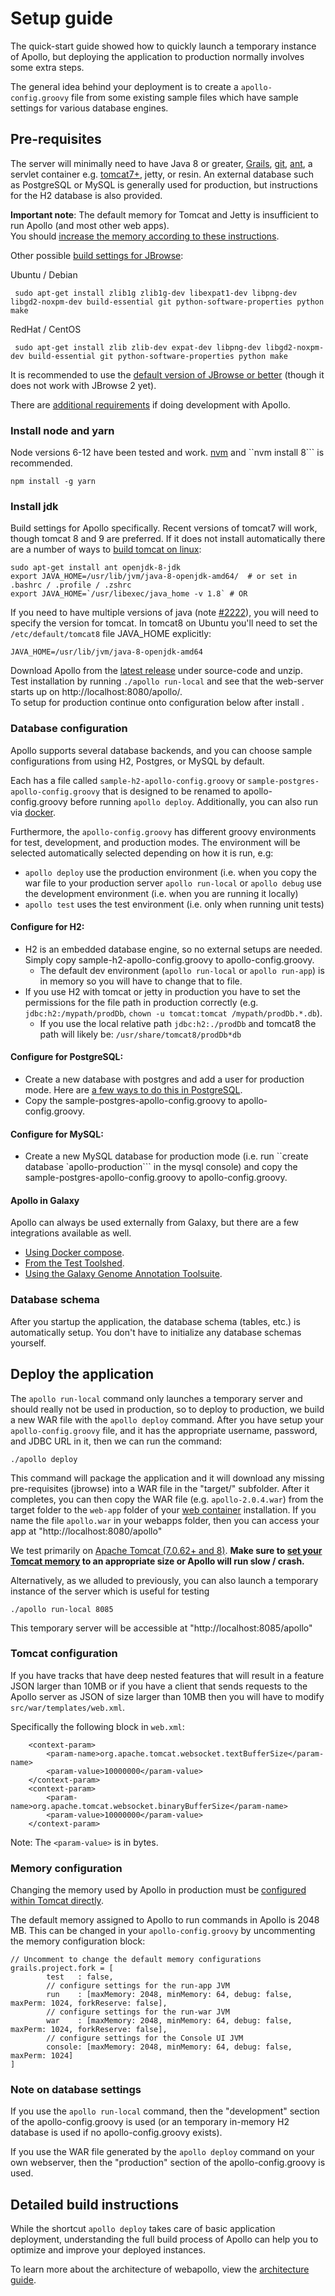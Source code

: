 # Setup guide


The quick-start guide showed how to quickly launch a temporary instance of Apollo, but deploying the application to
production normally involves some extra steps.


The general idea behind your deployment is to create a `apollo-config.groovy` file from some existing sample files which
have sample settings for various database engines.


## Pre-requisites

The server will minimally need to have Java 8 or greater, [Grails](https://grails.org/), [git](https://git-scm.com/),
[ant](http://ant.apache.org/), a servlet container e.g. [tomcat7+](http://tomcat.apache.org/), jetty, or resin. An
external database such as PostgreSQL or MySQL is generally used for production, but instructions for the H2 database is
also provided.

**Important note**:  The default memory for Tomcat and Jetty is insufficient to run Apollo (and most other web apps).   
You should [increase the memory according to these instructions](Troubleshooting.md#tomcat-memory).

Other possible [build settings for JBrowse](http://gmod.org/wiki/JBrowse_Configuration_Guide):
 
Ubuntu / Debian

     sudo apt-get install zlib1g zlib1g-dev libexpat1-dev libpng-dev libgd2-noxpm-dev build-essential git python-software-properties python make
    
RedHat / CentOS

     sudo apt-get install zlib zlib-dev expat-dev libpng-dev libgd2-noxpm-dev build-essential git python-software-properties python make
     
     
It is recommended to use the [default version of JBrowse or better](https://github.com/GMOD/Apollo/blob/develop/grails-app/conf/Config.groovy#L406) (though it does not work with JBrowse 2 yet).

There are [additional requirements](Apollo2Build.md) if doing development with Apollo.

### Install node and yarn

Node versions 6-12 have been tested and work.   [nvm](https://github.com/creationix/nvm) and ``nvm install 8``` is recommended.

    npm install -g yarn

### Install jdk
     
Build settings for Apollo specifically.  Recent versions of tomcat7 will work, though tomcat 8 and 9 are preferred.  If it does not install automatically there are a number of ways to [build tomcat on linux](https://www.digitalocean.com/community/tutorials/how-to-install-java-with-apt-get-on-ubuntu-16-04):
     
    sudo apt-get install ant openjdk-8-jdk 
    export JAVA_HOME=/usr/lib/jvm/java-8-openjdk-amd64/  # or set in .bashrc / .profile / .zshrc
    export JAVA_HOME=`/usr/libexec/java_home -v 1.8` # OR

    
If you need to have multiple versions of java (note [#2222](https://github.com/GMOD/Apollo/issues/2222)), you will need to specify the version for tomcat.  In tomcat8 on Ubuntu you'll need to set the `/etc/default/tomcat8` file JAVA_HOME explicitly:

    JAVA_HOME=/usr/lib/jvm/java-8-openjdk-amd64

Download Apollo from the [latest release](https://github.com/GMOD/Apollo/releases/latest/) under source-code and unzip.  
Test installation by running ```./apollo run-local``` and see that the web-server starts up on http://localhost:8080/apollo/.  
To setup for production continue onto configuration below after install . 


### Database configuration

Apollo supports several database backends, and you can choose sample configurations from using H2, Postgres, or
MySQL by default.

Each has a file called `sample-h2-apollo-config.groovy` or `sample-postgres-apollo-config.groovy` that is designed to be
renamed to apollo-config.groovy before running `apollo deploy`.   Additionally, you can also run via [docker](Docker.md).


Furthermore, the `apollo-config.groovy` has different groovy environments for test, development, and production modes.
The environment will be selected automatically selected depending on how it is run, e.g:

* `apollo deploy` use the production environment (i.e. when you copy the war file to your production
server `apollo run-local` or `apollo debug` use the development environment (i.e. when you are running it locally)
* `apollo test` uses the test environment (i.e. only when running unit tests)


#### Configure for H2:
- H2 is an embedded database engine, so no external setups are needed. Simply copy sample-h2-apollo-config.groovy to
  apollo-config.groovy.
    - The default dev environment (`apollo run-local` or `apollo run-app`) is in memory so you will have to change that to file.
- If you use H2 with tomcat or jetty in production you have to set the permissions for the file path in production correctly (e.g. `jdbc:h2:/mypath/prodDb`, `chown -u tomcat:tomcat /mypath/prodDb.*.db`).
    - If you use the local relative path `jdbc:h2:./prodDb` and tomcat8 the path will likely be: `/usr/share/tomcat8/prodDb*db`

#### Configure for PostgreSQL:
- Create a new database with postgres and add a user for production mode.  Here are [a few ways to do this in PostgreSQL](PostgreSQLSetup.md).
- Copy the sample-postgres-apollo-config.groovy to apollo-config.groovy. 


#### Configure for MySQL:
- Create a new MySQL database for production mode (i.e. run ``create database `apollo-production``` in the mysql
  console) and copy the sample-postgres-apollo-config.groovy to apollo-config.groovy.


#### Apollo in Galaxy
Apollo can always be used externally from Galaxy, but there are a few integrations available as well.

- [Using Docker compose](https://github.com/GMOD/docker-compose-galaxy-annotation).
- [From the Test Toolshed](https://testtoolshed.g2.bx.psu.edu/view/eric-rasche/apollo/df7a90763b3c).
- [Using the Galaxy Genome Annotation Toolsuite](https://github.com/galaxy-genome-annotation/docker-galaxy-genome-annotation).

### Database schema

After you startup the application, the database schema (tables, etc.) is automatically setup. You don't have to
initialize any database schemas yourself.

## Deploy the application

The `apollo run-local` command only launches a temporary server and should really not be used in production, so to
deploy to production, we build a new WAR file with the `apollo deploy` command. After you have setup your
`apollo-config.groovy` file, and it has the appropriate username, password, and JDBC URL in it, then we can run the
command:

``` 
./apollo deploy
```


This command will package the application and it will download any missing pre-requisites (jbrowse) into a WAR file in
the "target/" subfolder. After it completes, you can then copy the WAR file (e.g. ```apollo-2.0.4.war```) from the target folder
to the ```web-app``` folder of your [web container](https://en.wikipedia.org/wiki/Web_container#open_source_Web_containers) installation.
If you name the file ```apollo.war``` in your webapps folder, then you can access your app at "http://localhost:8080/apollo"

We test primarily on [Apache Tomcat (7.0.62+ and 8)](http://tomcat.apache.org/).  **Make sure to [set your Tomcat memory](https://github.com/GMOD/Apollo/blob/master/docs/Troubleshooting.md#tomcat-memory) to an appropriate size or Apollo will run slow / crash.**



Alternatively, as we alluded to previously, you can also launch a temporary instance of the server which is useful for
testing

``` 
./apollo run-local 8085
```

This temporary server will be accessible at "http://localhost:8085/apollo"

### Tomcat configuration

If you have tracks that have deep nested features that will result in a feature JSON larger than 10MB or if you have a client
 that sends requests to the Apollo server as JSON of size larger than 10MB then you will have to modify `src/war/templates/web.xml`.

Specifically the following block in `web.xml`:
```
    <context-param>
        <param-name>org.apache.tomcat.websocket.textBufferSize</param-name>
        <param-value>10000000</param-value>
    </context-param>
    <context-param>
        <param-name>org.apache.tomcat.websocket.binaryBufferSize</param-name>
        <param-value>10000000</param-value>
    </context-param>
```

Note: The `<param-value>` is in bytes.

### Memory configuration

Changing the memory used by Apollo in production must be [configured within Tomcat directly](Troubleshooting#tomcat-memory).

The default memory assigned to Apollo to run commands in Apollo is 2048 MB. This can be changed in your
`apollo-config.groovy` by uncommenting the memory configuration block:

```
// Uncomment to change the default memory configurations
grails.project.fork = [
        test   : false,
        // configure settings for the run-app JVM
        run    : [maxMemory: 2048, minMemory: 64, debug: false, maxPerm: 1024, forkReserve: false],
        // configure settings for the run-war JVM
        war    : [maxMemory: 2048, minMemory: 64, debug: false, maxPerm: 1024, forkReserve: false],
        // configure settings for the Console UI JVM
        console: [maxMemory: 2048, minMemory: 64, debug: false, maxPerm: 1024]
]
```

### Note on database settings

If you use the `apollo run-local` command, then the "development" section of the apollo-config.groovy is used (or an
temporary in-memory H2 database is used if no apollo-config.groovy exists).

If you use the WAR file generated by the `apollo deploy` command on your own webserver, then the "production" section of
the apollo-config.groovy is used.

## Detailed build instructions


While the shortcut `apollo deploy` takes care of basic application deployment, understanding the full build process of
Apollo can help you to optimize and improve your deployed instances.

To learn more about the architecture of webapollo, view the [architecture guide](Architecture.md). 


